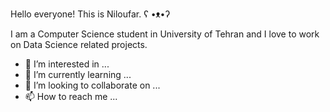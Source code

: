 Hello everyone! This is Niloufar.  ʕ •ᴥ•ʔ

I am a Computer Science student in University of Tehran and I love to work on Data Science related projects.


- 👀 I’m interested in ...
- 🌱 I’m currently learning ...
- 💞️ I’m looking to collaborate on ...
- 📫 How to reach me ...

<!---
nilix-ba/nilix-ba is a ✨ special ✨ repository because its `README.md` (this file) appears on your GitHub profile.
You can click the Preview link to take a look at your changes.
--->
